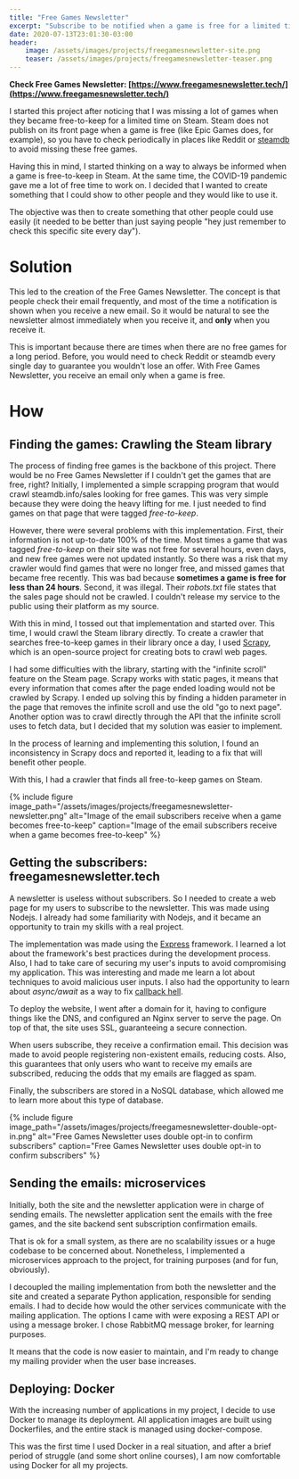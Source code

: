 ```yaml
---
title: "Free Games Newsletter"
excerpt: "Subscribe to be notified when a game is free for a limited time on Steam"
date: 2020-07-13T23:01:30-03:00
header:
    image: /assets/images/projects/freegamesnewsletter-site.png
    teaser: /assets/images/projects/freegamesnewsletter-teaser.png
---
```


**Check Free Games Newsletter: [https://www.freegamesnewsletter.tech/](https://www.freegamesnewsletter.tech/)**

I started this project after noticing that I was missing a lot of games when they became free-to-keep for a limited time on Steam. Steam does not publish on its front page when a game is free (like Epic Games does, for example), so you have to check periodically in places like Reddit or [steamdb](https://steamdb.info/sales) to avoid missing these free games.

Having this in mind, I started thinking on a way to always be informed when a game is free-to-keep in Steam. At the same time, the COVID-19 pandemic gave me a lot of free time to work on. I decided that I wanted to create something that I could show to other people and they would like to use it.

The objective was then to create something that other people could use easily (it needed to be better than just saying people "hey just remember to check this specific site every day").

# Solution

This led to the creation of the Free Games Newsletter. The concept is that people check their email frequently, and most of the time a notification is shown when you receive a new email. So it would be natural to see the newsletter almost immediately when you receive it, and **only** when you receive it.

This is important because there are times when there are no free games for a long period. Before, you would need to check Reddit or steamdb every single day to guarantee you wouldn't lose an offer. With Free Games Newsletter, you receive an email only when a game is free.

# How

## Finding the games: Crawling the Steam library
The process of finding free games is the backbone of this project. There would be no Free Games Newsletter if I couldn't get the games that are free, right?
Initially, I implemented a simple scrapping program that would crawl steamdb.info/sales looking for free games. This was very simple because they were doing the heavy lifting for me. I just needed to find games on that page that were tagged _free-to-keep_.

However, there were several problems with this implementation. First, their information is not up-to-date 100% of the time. Most times a game that was tagged _free-to-keep_ on their site was not free for several hours, even days, and new free games were not updated instantly. So there was a risk that my crawler would find games that were no longer free, and missed games that became free recently. This was bad because **sometimes a game is free for less than 24 hours**. Second, it was illegal. Their _robots.txt_ file states that the sales page should not be crawled. I couldn't release my service to the public using their platform as my source.

With this in mind, I tossed out that implementation and started over. This time, I would crawl the Steam library directly. To create a crawler that searches free-to-keep games in their library once a day, I used [Scrapy](https://scrapy.org/), which is an open-source project for creating bots to crawl web pages.

I had some difficulties with the library, starting with the "infinite scroll" feature on the Steam page. Scrapy works with static pages, it means that every information that comes after the page ended loading would not be crawled by Scrapy. I ended up solving this by finding a hidden parameter in the page that removes the infinite scroll and use the old "go to next page". Another option was to crawl directly through the API that the infinite scroll uses to fetch data, but I decided that my solution was easier to implement.

In the process of learning and implementing this solution, I found an inconsistency in Scrapy docs and reported it, leading to a fix that will benefit other people.

With this, I had a crawler that finds all free-to-keep games on Steam.

{% include figure image_path="/assets/images/projects/freegamesnewsletter-newsletter.png" alt="Image of the email subscribers receive when a game becomes free-to-keep" caption="Image of the email subscribers receive when a game becomes free-to-keep" %}

## Getting the subscribers: freegamesnewsletter.tech

A newsletter is useless without subscribers. So I needed to create a web page for my users to subscribe to the newsletter. This was made using Nodejs. I already had some familiarity with Nodejs, and it became an opportunity to train my skills with a real project.

The implementation was made using the [Express](https://expressjs.com/) framework. I learned a lot about the framework's best practices during the development process. Also, I had to take care of securing my user's inputs to avoid compromising my application. This was interesting and made me learn a lot about techniques to avoid malicious user inputs. I also had the opportunity to learn about _async/await_ as a way to fix [callback hell](https://blog.avenuecode.com/callback-hell-promises-and-async/await).

To deploy the website, I went after a domain for it, having to configure things like the DNS, and configured an Nginx server to serve the page. On top of that, the site uses SSL, guaranteeing a secure connection.

When users subscribe, they receive a confirmation email. This decision was made to avoid people registering non-existent emails, reducing costs. Also, this guarantees that only users who want to receive my emails are subscribed, reducing the odds that my emails are flagged as spam.

Finally, the subscribers are stored in a NoSQL database, which allowed me to learn more about this type of database.

{% include figure image_path="/assets/images/projects/freegamesnewsletter-double-opt-in.png" alt="Free Games Newsletter uses double opt-in to confirm subscribers" caption="Free Games Newsletter uses double opt-in to confirm subscribers" %}

## Sending the emails: microservices
Initially, both the site and the newsletter application were in charge of sending emails. The newsletter application sent the emails with the free games, and the site backend sent subscription confirmation emails. 

That is ok for a small system, as there are no scalability issues or a huge codebase to be concerned about. Nonetheless, I implemented a microservices approach to the project, for training purposes (and for fun, obviously).

I decoupled the mailing implementation from both the newsletter and the site and created a separate Python application, responsible for sending emails. I had to decide how would the other services communicate with the mailing application. The options I came with were exposing a REST API or using a message broker. I chose RabbitMQ message broker, for learning purposes.

It means that the code is now easier to maintain, and I'm ready to change my mailing provider when the user base increases.

## Deploying: Docker
With the increasing number of applications in my project, I decide to use Docker to manage its deployment. All application images are built using Dockerfiles, and the entire stack is managed using docker-compose.

This was the first time I used Docker in a real situation, and after a brief period of struggle (and some short online courses), I am now comfortable using Docker for all my projects.